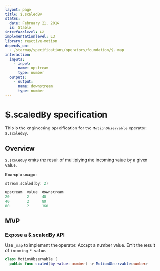 ```yaml
---
layout: page
title: $.scaledBy
status:
  date: February 21, 2016
  is: Stable
interfacelevel: L2
implementationlevel: L3
library: reactive-motion
depends_on:
  - /starmap/specifications/operators/foundation/$._map
interaction:
  inputs:
    - input:
      name: upstream
      type: number
  outputs:
    - output:
      name: downstream
      type: number
---
```


# $.scaledBy specification

This is the engineering specification for the `MotionObservable` operator: `$.scaledBy`.

## Overview

`$.scaledBy` emits the result of multiplying the incoming value by a given value.

Example usage:

```swift
stream.scaled(by: 2)

upstream  value  downstream
20        2      40
40        2      80
80        2      160
```

## MVP

### Expose a $.scaledBy API

Use `_map` to implement the operator. Accept a number value. Emit the result of `incoming * value`.

```swift
class MotionObservable {
  public func scaled(by value: number) -> MotionObservable<number>
```
